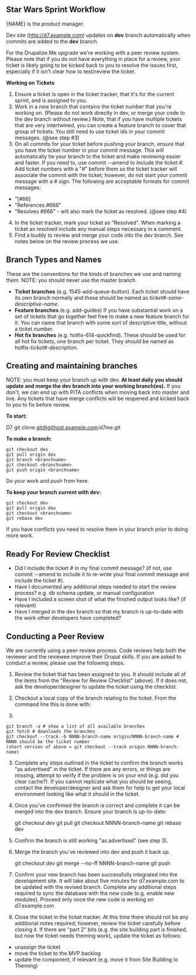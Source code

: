 Star Wars Sprint Workflow
-------------------------

{NAME} is the product manager.

Dev site (http://d7.example.com) updates on **dev** branch automatically when commits are added to the **dev** branch.

For the Drupalize.Me upgrade we're working with a peer review system. Please note that if you do not have everything in place for a review, your ticket is likely going to be kicked back to you to resolve the issues first, especially if it isn't clear how to test/review the ticket.

**Working on Tickets**

1. Ensure a ticket is open in the ticket tracker, that it's for the current sprint, and is assigned to you.
2. Work in a new branch that contains the ticket number that you're working on. (Please do not work directly in dev, or merge your code to the dev branch without review.) Note, that if you have multiple tickets that are very intertwined, you can create a feature branch to cover that group of tickets. You still need to use ticket ids in your commit messages. (@see step #3)
3. On all commits for your ticket before pushing your branch, ensure that you have the ticket number in your commit message. This will automatically tie your branch to the ticket and make reviewing easier and faster. If you need to, use commit --amend to include the ticket #.
Add ticket numbers with a "#" before them so the ticket tracker will associate the commit with the ticket; however, do not start your commit message with a # sign. The following are acceptable formats for commit messages:
  - "[#66]
  - "References #666"
  - "Resolves #666" - will also mark the ticket as resolved. (@see step #4)
4. In the ticket tracker, mark your ticket as "Resolved".
When marking a ticket as resolved include any manual steps necessary in a comment.
5. Find a buddy to review and merge your code into the dev branch. See notes below on the review process we use.

Branch Types and Names
----------------------
These are the conventions for the kinds of branches we use and naming them. NOTE: you should never use the master branch.

- **Ticket branches** (e.g. 1545-add-queue-button). Each ticket should have its own branch normally and these should be named as _ticket#-some-descriptive-name_.
- **Feature branches** (e.g. add-guides) If you have substantial work on a set of tickets that go together feel free to make a new feature branch for it. You can name that branch with some sort of descriptive title, without a ticket number.
- **Hot fix branches** (e.g. hotfix-614-quickfind). These should be used for all hot fix tickets, one branch per ticket. They should be named as hotfix-_ticket#-description_.

Creating and maintaining branches
-----------------
NOTE: you must keep your branch up with dev. **At least daily you should update and merge the dev branch into your working branch(es).** If you don't, we can end up with PITA conflicts when moving back into master and live. Any tickets that have merge conflicts will be reopened and kicked back to you to fix before review.

**To start:**

D7
    git clone git@githost.example.com/d7me.git

**To make a branch:**

    git checkout dev
    git pull origin dev
    git branch <branchname>
    git checkout <branchname>
    git push origin <branchname>

Do your work and push from here.

**To keep your branch current with dev:**

    git checkout dev
    git pull origin dev
    git checkout <branchname>
    git rebase dev

If you have conflicts you need to resolve them in your branch prior to doing more work.

Ready For Review Checklist
----------------------
- Did I include the ticket # in my final commit message? (if not, use commit --amend to include it to re-write your final commit message and include the ticket #).
- Have I documented any additional steps needed to start the review process? e.g. db schema update, or manual configuration
- Have I included a screen shot of what the finished output looks like? (if relevant)
- Have I merged in the dev branch so that my branch is up-to-date with the work other developers have completed?

Conducting a Peer Review
-----------------
We are currently using a peer-review process. Code reviews help both the reviewer and the reviewee improve their Drupal skills. If you are asked to conduct a review, please use the following steps.

1. Review the ticket that has been assigned to you. It should include all of the items from the "Review for Review Checklist" (above). If it does not, ask the developer/designer to update the ticket using the checklist.

2. Checkout a local copy of the branch relating to the ticket. From the command line this is done with:

3. 

    git branch -a # show a list of all available branches
    git fetch # downloads the branches
    git checkout --track -b NNNN-branch-name origin/NNNN-branch-name # NNNN should be the ticket number
    (short version of above = git checkout --track origin NNNN-branch-name)

3. Complete any steps outlined in the ticket to confirm the branch works "as advertised" in the ticket. If there are any errors, or things are missing, attempt to verify if the problem is on your end (e.g. did you clear cache?). If you cannot replicate what you should be seeing, contact the developer/designer and ask them for help to get your local environment looking like what it should in the ticket.

4. Once you've confirmed the branch is correct and complete it can be merged into the dev branch. Ensure your branch is up-to-date:

    git checkout dev
    git pull
    git checkout NNNN-branch-name
    git rebase dev

5. Confirm the branch is still working "as advertised" (see step 3).

6. Merge the branch you've reviewed into dev and push it back up.

    git checkout dev
    git merge --no-ff NNNN-branch-name
    git push

7. Confirm your new branch has been successfully integrated into the development site. It will take about five minutes for d7.example.com to be updated with the revised branch. Complete any additional steps required to sync the database with the new code (e.g. enable new modules). Proceed only once the new code is working on d7.example.com

8. Close the ticket in the ticket tracker. At this time there should not be any additional notes required; however, review the ticket carefully before closing it. If there are "part 2" bits (e.g. the site building part is finished, but now the ticket needs theming work), update the ticket as follows:
  - unassign the ticket
  - move the ticket to the MVP backlog
  - update the component, if relevant (e.g. move it from Site Building to Theming)
